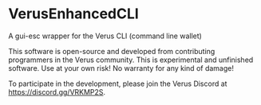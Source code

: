 # VerusEnhancedCLI
A gui-esc wrapper for the Verus CLI (command line wallet)

This software is open-source and developed from contributing programmers in the Verus community.  This is experimental and unfinished software. Use at your own risk! No warranty for any kind of damage!

To participate in the development, please join the Verus Discord at https://discord.gg/VRKMP2S.

